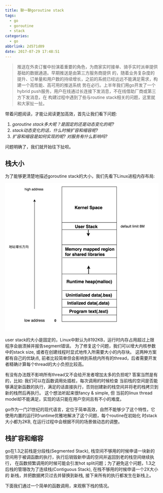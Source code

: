 ```yaml
---
title: 聊一聊goroutine stack
tags:
  - go
  - goroutine
  - stack
categories:
  - go
abbrlink: 2d571d09
date: 2017-07-29 17:48:51
---
```


> 推送在外卖订餐中扮演着重要的角色，为商家实时接单、骑手实时派单提供基础的数据通道。早期推送是由第三方服务商提供
的，随着业务复杂度的提升、订单量和用户数的持续增长，之前的系统已经远远不能满足需求，构建一个高性能、高可用的推送系统
势在必行。上半年我们用go开发了一个hybrid push服务，用户在线通过长连接下发消息，不在线借助厂商或第三方下发消息，在
构建过程中遇到了些与routine stack相关的问题，这里就和大家扯一扯。

带着问题阅读，才能让阅读更加高效，首先让我们看下问题:

1. *goroutine stack多大呢？是固定的还是动态变化的呢?*
2. *stack动态变化的话，什么时候扩容和缩容呢?*
3. *扩容和缩容是如何实现的呢? 对服务有什么影响吗?*

问题明确了，我们就开始往下扯呗。

## 栈大小

为了能够更清楚地描述goroutine stack的大小，我们先看下Linux进程内存布局:

![](/images/linux-process-memory-layout.png)

user stack的大小是固定的，Linux中默认为8192KB，运行时内存占用超过上限程序会崩溃掉并报告segment错误。
为了修复这个问题，我们可以增大内核参数中的stack size, 或者在创建线程时显式地传入所需要大小的内存块。 这两种方案
都有自己的优缺点, 前者比较简单但会影响到系统内所有的thread，后者需要开发者精确计算每个thread的大小负担比较高。

有没有办法既不影响所有thread又不会给开发者增加太多的负担呢? 答案当然是有的，比如: 我们可以在函数调用处插桩，每次调用的时候检查
当前栈的空间是否能够满足新函数的执行，满足的话直接执行，否则创建新的栈空间并将老的栈拷贝到新的栈然后再执行。 这个想法听起来很fancy & simple, 但
当前的linux thread model却不能满足，实现的话只能在用户空间且有不小的难度。

go作为一门21世纪的现代语言，定位于简单高效，自然不能够少了这个特性，它使用内置的运行时runtime优雅地解决了这个问题，每个routine在初始化
时stack大小都为2KB, 在运行过程中会根据不同的场景做动态的调整。

## 栈扩容和缩容

go在1.3之前栈是分段栈(Segmented Stack), 栈空间不够用的时候申请一块新的空间用于被调函数的执行，执行后销毁新申请的空间并返回到老的栈空间继续执行，
在函数频繁调用的时候可能会引发hot split问题；为了避免这个问题，1.3之后栈的管理改为了连续栈(Contiguous Stack), 在栈不够用的时候申请一个2X大小的
新栈，并把数据拷贝过去并替换到新栈, 接下来所有的执行都发生在新栈上。

下面我们通过一个简单的函数调用，来观察下栈的情况。

```go
```
